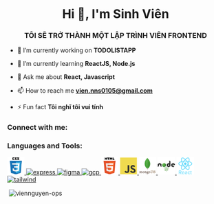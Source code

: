 <h1 align="center">Hi 👋, I'm Sinh Viên</h1>
<h3 align="center">TÔI SẼ TRỞ THÀNH MỘT LẬP TRÌNH VIÊN FRONTEND</h3>

- 🔭 I’m currently working on **TODOLISTAPP**

- 🌱 I’m currently learning **ReactJS, Node.js**

- 💬 Ask me about **React, Javascript**

- 📫 How to reach me **vien.nns0105@gmail.com**

- ⚡ Fun fact **Tôi nghĩ tôi vui tính**

<h3 align="left">Connect with me:</h3>
<p align="left">
</p>

<h3 align="left">Languages and Tools:</h3>
<p align="left"> <a href="https://www.w3schools.com/css/" target="_blank" rel="noreferrer"> <img src="https://raw.githubusercontent.com/devicons/devicon/master/icons/css3/css3-original-wordmark.svg" alt="css3" width="40" height="40"/> </a> <a href="https://expressjs.com" target="_blank" rel="noreferrer"> <img src="[https://raw.githubusercontent.com/devicons/devicon/master/icons/express/express-original-wordmark.svg](https://www.google.com/imgres?q=express%20js&imgurl=https%3A%2F%2Fblog.logrocket.com%2Fwp-content%2Fuploads%2F2020%2F12%2Fexpress-middlewares-complete-guide.png&imgrefurl=https%3A%2F%2Fblog.logrocket.com%2Fexpress-middleware-a-complete-guide%2F&docid=l820xFzvxvW4EM&tbnid=s7GjdP7aHjzxIM&vet=12ahUKEwifm4H0-vqMAxWh0DQHHUMMPOgQM3oFCIEBEAA..i&w=730&h=487&hcb=2&ved=2ahUKEwifm4H0-vqMAxWh0DQHHUMMPOgQM3oFCIEBEAA)" alt="express" width="40" height="40"/> </a> <a href="https://www.figma.com/" target="_blank" rel="noreferrer"> <img src="https://www.vectorlogo.zone/logos/figma/figma-icon.svg" alt="figma" width="40" height="40"/> </a> <a href="https://cloud.google.com" target="_blank" rel="noreferrer"> <img src="https://www.vectorlogo.zone/logos/google_cloud/google_cloud-icon.svg" alt="gcp" width="40" height="40"/> </a> <a href="https://www.w3.org/html/" target="_blank" rel="noreferrer"> <img src="https://raw.githubusercontent.com/devicons/devicon/master/icons/html5/html5-original-wordmark.svg" alt="html5" width="40" height="40"/> </a> <a href="https://developer.mozilla.org/en-US/docs/Web/JavaScript" target="_blank" rel="noreferrer"> <img src="https://raw.githubusercontent.com/devicons/devicon/master/icons/javascript/javascript-original.svg" alt="javascript" width="40" height="40"/> </a> <a href="https://www.mongodb.com/" target="_blank" rel="noreferrer"> <img src="https://raw.githubusercontent.com/devicons/devicon/master/icons/mongodb/mongodb-original-wordmark.svg" alt="mongodb" width="40" height="40"/> </a> <a href="https://nodejs.org" target="_blank" rel="noreferrer"> <img src="https://raw.githubusercontent.com/devicons/devicon/master/icons/nodejs/nodejs-original-wordmark.svg" alt="nodejs" width="40" height="40"/> </a> <a href="https://reactjs.org/" target="_blank" rel="noreferrer"> <img src="https://raw.githubusercontent.com/devicons/devicon/master/icons/react/react-original-wordmark.svg" alt="react" width="40" height="40"/> </a> <a href="https://tailwindcss.com/" target="_blank" rel="noreferrer"> <img src="https://www.vectorlogo.zone/logos/tailwindcss/tailwindcss-icon.svg" alt="tailwind" width="40" height="40"/> </a> </p>

<p>&nbsp;<img align="center" src="https://github-readme-stats.vercel.app/api?username=viennguyen-ops&show_icons=true&locale=en" alt="viennguyen-ops" /></p>
